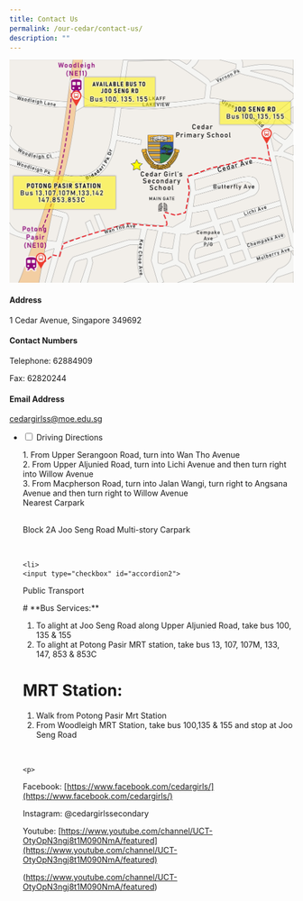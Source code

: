 ```yaml
---
title: Contact Us
permalink: /our-cedar/contact-us/
description: ""
---
```

![](/images/CGSS%20map.jpg)

[](mailto:cedargirlss@moe.edu.sg)

  

#### Address
1 Cedar Avenue, Singapore 349692

  

#### Contact Numbers
Telephone: 62884909

Fax: 62820244

  
#### Email Address
[cedargirlss@moe.edu.sg](mailto:cedargirlss@moe.edu.sg)

<ul class="jekyllcodex_accordion">

<li>

<input type="checkbox" id="accordion1">
<label for="accordion1">Driving Directions</label>
<div>
	<p>
  1.  From Upper Serangoon Road, turn into Wan Tho Avenue
		<br>
2.  From Upper Aljunied Road, turn into Lichi Avenue and then turn right into Willow Avenue
		<br>
3.  From Macpherson Road, turn into Jalan Wangi, turn right to Angsana Avenue and then turn right to Willow Avenue
		
<br>
<label for="accordion1">Nearest Carpark</label>
<div>	
<br>
Block 2A Joo Seng Road Multi-story Carpark
</p>
</div>
</li>  


	<li>
	<input type="checkbox" id="accordion2">
<label for="accordion2">Public Transport</label>

<div>
<p>
# **Bus Services:**

1.  To alight at Joo Seng Road along Upper Aljunied Road, take bus 100, 135 & 155
2.  To alight at Potong Pasir MRT station, take bus 13, 107, 107M, 133, 147, 853 & 853C

  
# **MRT Station:**

1.  Walk from Potong Pasir Mrt Station
2.  From Woodleigh MRT Station, take bus 100,135 & 155 and stop at Joo Seng Road
</p>
</div>
</li>  
<br>

	<p>
Facebook: [https://www.facebook.com/cedargirls/](https://www.facebook.com/cedargirls/)

Instagram: @cedargirlssecondary

Youtube: [https://www.youtube.com/channel/UCT-OtyOpN3ngj8t1M090NmA/featured](https://www.youtube.com/channel/UCT-OtyOpN3ngj8t1M090NmA/featured)
	</p>(https://www.youtube.com/channel/UCT-OtyOpN3ngj8t1M090NmA/featured)
	</p>